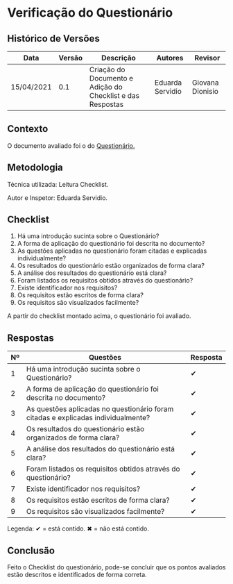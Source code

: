 # Verificação do Questionário
## Histórico de Versões

| Data       | Versão | Descrição               | Autores          | Revisor          |
| ---------- | ------ | ----------------------- | ---------------- | ---------------- |
| 15/04/2021 | 0.1    | Criação do Documento e Adição do Checklist e das Respostas   | Eduarda Servidio | Giovana Dionisio |

## Contexto

<p align="justify">O documento avaliado foi o do <a href="https://requisitos-de-software.github.io/2020.2-Meu-Gov.br/Elicitacao/questionario/">Questionário.</a></p>

## Metodologia

<p align="justify">Técnica utilizada: Leitura Checklist.</p>
Autor e Inspetor: Eduarda Servidio.

## Checklist

1. Há uma introdução sucinta sobre o Questionário?
2. A forma de aplicação do questionário foi descrita no documento?
3. As questões aplicadas no questionário foram citadas e explicadas individualmente?
4. Os resultados do questionário estão organizados de forma clara?
5. A análise dos resultados do questionário está clara?
6. Foram listados os requisitos obtidos através do questionário?
7. Existe identificador nos requisitos?
8. Os requisitos estão escritos de forma clara?
9. Os requisitos são visualizados facilmente?

<p align="justify">A partir do checklist montado acima, o questionário foi avaliado.</p>

## Respostas

| Nº  | Questões | Resposta |
| --------- | -------- | -------- |
| 1         | Há uma introdução sucinta sobre o Questionário? | ✔        |
| 2         | A forma de aplicação do questionário foi descrita no documento? | ✔        |
| 3         | As questões aplicadas no questionário foram citadas e explicadas individualmente? | ✔        |
| 4         | Os resultados do questionário estão organizados de forma clara? | ✔        |
| 5         | A análise dos resultados do questionário está clara? | ✔        |
| 6         | Foram listados os requisitos obtidos através do questionário? | ✔        |
| 7         | Existe identificador nos requisitos? | ✔        |
| 8         | Os requisitos estão escritos de forma clara? | ✔        |
| 9         | Os requisitos são visualizados facilmente? | ✔        |

Legenda: ✔ = está contido. ✖ = não está contido.

## Conclusão

<p align="justify">Feito o Checklist do questionário, pode-se concluir que os pontos avaliados
estão descritos e identificados de forma correta.</p>
